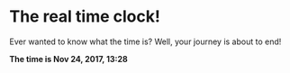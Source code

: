 # The real time clock!

Ever wanted to know what the time is? Well, your journey is about to end!

**The time is Nov 24, 2017, 13:28**